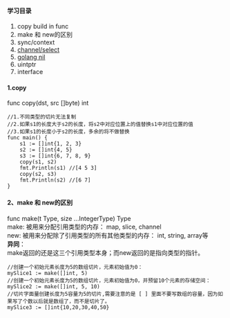 #### 学习目录
1. copy build in func
2. make 和 new的区别
3. sync/context
4. [channel/select](https://studygolang.com/articles/11320)
5. [golang nil](https://zhuanlan.zhihu.com/p/151140497)
6. uintptr
7. interface

#### 1.copy
func copy(dst, src []byte) int
```golang
//1.不同类型的切片无法复制
//2.如果s1的长度大于s2的长度，将s2中对应位置上的值替换s1中对应位置的值
//3.如果s1的长度小于s2的长度，多余的将不做替换
func main() {
    s1 := []int{1, 2, 3}
    s2 := []int{4, 5}
    s3 := []int{6, 7, 8, 9}
    copy(s1, s2)
    fmt.Println(s1) //[4 5 3]
    copy(s2, s3)
    fmt.Println(s2) //[6 7]
}
```
#### 2、make 和 new的区别
func make(t Type, size ...IntegerType) Type    
make: 被用来分配引用类型的内存： map, slice, channel    
new: 被用来分配除了引用类型的所有其他类型的内存： int, string, array等  
**异同**：  
make返回的还是这三个引用类型本身；而new返回的是指向类型的指针。
```golang
//创建一个初始元素长度为5的数组切片，元素初始值为0： 
mySlice1 := make([]int, 5) 
//创建一个初始元素长度为5的数组切片，元素初始值为0，并预留10个元素的存储空间： 
mySlice2 := make([]int, 5, 10) 
//切片字面量创建长度为5容量为5的切片,需要注意的是 [ ] 里面不要写数组的容量，因为如果写了个数以后就是数组了，而不是切片了。
mySlice3 := []int{10,20,30,40,50}
```